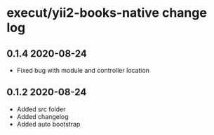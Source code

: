 execut/yii2-books-native change log
==============================================

0.1.4 2020-08-24
---
- Fixed bug with module and controller location

0.1.2 2020-08-24
--------- 
- Added src folder
- Added changelog
- Added auto bootstrap